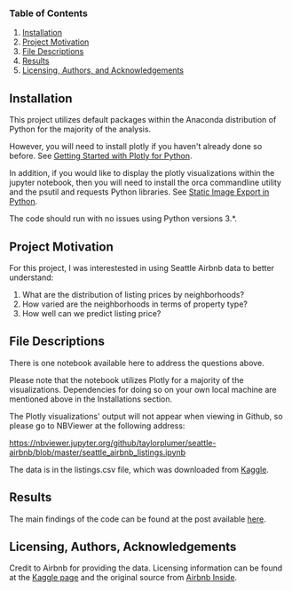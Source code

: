 
### Table of Contents

1. [Installation](#installation)
2. [Project Motivation](#motivation)
3. [File Descriptions](#files)
4. [Results](#results)
5. [Licensing, Authors, and Acknowledgements](#licensing)

## Installation <a name="installation"></a>

This project utilizes default packages within the Anaconda distribution of Python for the majority of the analysis. 

However, you will need to install plotly if you haven't already done so before. See [Getting Started with Plotly for Python](https://plot.ly/python/getting-started/).

In addition, if you would like to display the plotly visualizations within the jupyter notebook, then you will need to install the orca commandline utility and the psutil and requests Python libraries. See [Static Image Export in Python](https://plot.ly/python/static-image-export/).

The code should run with no issues using Python versions 3.*.


## Project Motivation<a name="motivation"></a>

For this project, I was interestested in using Seattle Airbnb data to better understand:

1. What are the distribution of listing prices by neighborhoods?
2. How varied are the neighborhoods in terms of property type?
3. How well can we predict listing price?


## File Descriptions <a name="files"></a>

There is one notebook available here to address the questions above.

Please note that the notebook utilizes Plotly for a majority of the visualizations. Dependencies for doing so on your own local machine are mentioned above in the Installations section. 

The Plotly visualizations' output will not appear when viewing in Github, so please go to NBViewer at the following address:

https://nbviewer.jupyter.org/github/taylorplumer/seattle-airbnb/blob/master/seattle_airbnb_listings.ipynb

The data is in the listings.csv file, which was downloaded from [Kaggle](https://www.kaggle.com/airbnb/seattle).

## Results<a name="results"></a>

The main findings of the code can be found at the post available [here](https://medium.com/@taylorbplumer/exploring-the-seattle-airbnb-dataset-b78c2d68573c).

## Licensing, Authors, Acknowledgements<a name="licensing"></a>
Credit to Airbnb for providing the data. Licensing information can be found at the [Kaggle page](https://www.kaggle.com/airbnb/seattle) and the original source from [Airbnb Inside](http://insideairbnb.com/get-the-data.html).
